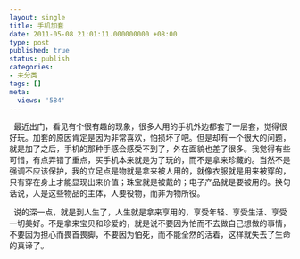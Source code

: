 ```yaml
---
layout: single
title: 手机加套
date: 2011-05-08 21:01:11.000000000 +08:00
type: post
published: true
status: publish
categories:
- 未分类
tags: []
meta:
  views: '584'
---
```

<p>&#160; 最近出门，看见有个很有趣的现象，很多人用的手机外边都套了一层套，觉得很好玩。加套的原因肯定是因为非常喜欢，怕损坏了吧。但是却有一个很大的问题，就是加了之后，手机的那种手感会感受不到了，外在面貌也差了很多。我觉得有些可惜，有点弄错了重点，买手机本来就是为了玩的，而不是拿来珍藏的。当然不是强调不应该保护，我的立足点是物就是拿来被人用的，就像衣服就是用来被穿的，只有穿在身上才能显现出来价值；珠宝就是被戴的；电子产品就是要被用的。换句话说，人是这些物品的主体，人要役物，而非为物所役。</p>
<p>&#160; 说的深一点，就是到人生了，人生就是拿来享用的，享受年轻、享受生活、享受一切美好。不是拿来宝贝和珍爱的，就是说不要因为怕而不去做自己想做的事情，不要因为担心而畏首畏脚，不要因为怕死，而不能全然的活着，这样就失去了生命的真谛了。</p>
